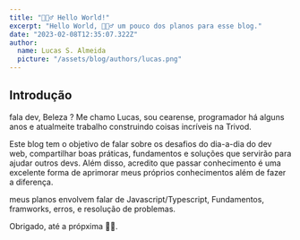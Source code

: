 ```yaml
---
title: "🙋🏻‍♂️ Hello World!"
excerpt: "Hello World, 🧙🏽‍♂️ um pouco dos planos para esse blog."
date: "2023-02-08T12:35:07.322Z"
author:
  name: Lucas S. Almeida
  picture: "/assets/blog/authors/lucas.png"
---
```


## Introdução

fala dev, Beleza ? Me chamo Lucas, sou cearense, programador há alguns anos e atualmeite trabalho construindo coisas incríveis na Trivod.

Este blog tem o objetivo de falar sobre os desafios do dia-a-dia do dev web, compartilhar boas práticas, fundamentos e soluções que servirão para ajudar outros devs. Além disso, acredito que passar conhecimento é uma excelente forma de aprimorar meus próprios conhecimentos além de fazer a diferença.

meus planos envolvem falar de Javascript/Typescript, Fundamentos, framworks, erros, e resolução de problemas.

Obrigado, até a própxima 🖖🏻.
